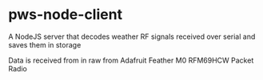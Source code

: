 # pws-node-client
A NodeJS server that decodes weather RF signals received over serial and saves them in storage 

Data is received from in raw from Adafruit Feather M0 RFM69HCW Packet Radio
